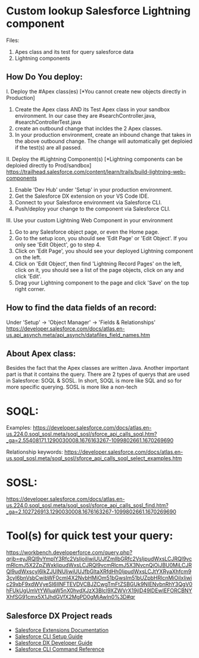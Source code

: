 # Custom lookup Salesforce Lightning component
Files:
1. Apes class and its test for query salesforce data
2. Lightning components

## How Do You deploy: 
I. Deploy the #Apex class(es) [*You cannot create new objects directly in Production]
  1. Create the Apex class AND its Test Apex class in your sandbox environment. In our case they are #searchController.java, #searchControllerTest.java
  2. create an outbound change that incldes the 2 Apex classes.
  3. In your production environment, create an inbound change that takes in the above outbound change. The change will automatically get deploied if the test(s) are all passed.

II. Deploy the #Lightning Component(s)  [*Lightning components can be deploied directly to Prod/sandbox]
https://trailhead.salesforce.com/content/learn/trails/build-lightning-web-components

  1. Enable 'Dev Hub' under 'Setup' in your production environment.
  2. Get the Salesforce DX extension on your VS Code IDE.
  3. Connect to your Salesforce environment via Salesforce CLI.
  4. Push/deploy your change to the component via Salesforce CLI.

III. Use your custom Lightning Web Component in your environment
  1. Go to any Salesforce object page, or even the Home page.
  2. Go to the setup icon, you should see 'Edit Page' or 'Edit Object'. If you only see 'Edit Object', go to step 4.
  3. Click on 'Edit Page', you should see your deployed Lightning component on the left.
  4. Click on 'Edit Object', then find 'Lightning Record Pages' on the left, click on it, you should see a list of the page objects, click on any and click 'Edit'.
  5. Drag your Lightning component to the page and click 'Save' on the top right corner.
 
## How to find the data fields of an record:
  Under 'Setup' -> 'Object Manager' -> 'Fields & Relationships'
  https://developer.salesforce.com/docs/atlas.en-us.api_asynch.meta/api_asynch/datafiles_field_names.htm
 
## About Apex class:
  Besides the fact that the Apex classes are written Java. Another important part is that it contains the query. There are 2 types of querys that are used in Salesforce: SOQL & SOSL. In short, SOQL is more like SQL and so for more specific querying. SOSL is more like a non-tech 
  # SOQL:
  Examples:
https://developer.salesforce.com/docs/atlas.en-us.224.0.soql_sosl.meta/soql_sosl/sforce_api_calls_soql.htm?_ga=2.55408171.1290030008.1676163267-1099802661.1670269690

  Relationship keywords:
  https://developer.salesforce.com/docs/atlas.en-us.soql_sosl.meta/soql_sosl/sforce_api_calls_soql_select_examples.htm
  # SOSL:
  https://developer.salesforce.com/docs/atlas.en-us.224.0.soql_sosl.meta/soql_sosl/sforce_api_calls_sosl_find.htm?_ga=2.102726913.1290030008.1676163267-1099802661.1670269690
  
  # Tool(s) for quick test your query:
  https://workbench.developerforce.com/query.php?qrjb=eyJRQl9vYmplY3Rfc2VsIjoiIiwiUUJfZmllbGRfc2VsIjpudWxsLCJRQl9vcmRlcmJ5X2ZpZWxkIjpudWxsLCJRQl9vcmRlcmJ5X3NvcnQiOiJBU0MiLCJRQl9udWxscyI6IkZJUlNUIiwiUUJfbGltaXRfdHh0IjpudWxsLCJtYXRyaXhfcm93cyI6bnVsbCwibWF0cml4X2NvbHMiOm51bGwsIm51bUZpbHRlcnMiOiIxIiwic29xbF9xdWVyeSI6IlNFTEVDVCBJZCwgTmFtZSBGUk9NIENvbnRhY3QgV0hFUkUgUmVtYWluaW5nX0hvdXJzX3Blcl9XZWVrX19jID49IDEwIEFORCBNYXhfSG91cmx5X1JhdGVfX2MgPD0gMjAwIn0%3D#qr
 
## Salesforce DX Project reads

- [Salesforce Extensions Documentation](https://developer.salesforce.com/tools/vscode/)
- [Salesforce CLI Setup Guide](https://developer.salesforce.com/docs/atlas.en-us.sfdx_setup.meta/sfdx_setup/sfdx_setup_intro.htm)
- [Salesforce DX Developer Guide](https://developer.salesforce.com/docs/atlas.en-us.sfdx_dev.meta/sfdx_dev/sfdx_dev_intro.htm)
- [Salesforce CLI Command Reference](https://developer.salesforce.com/docs/atlas.en-us.sfdx_cli_reference.meta/sfdx_cli_reference/cli_reference.htm)
